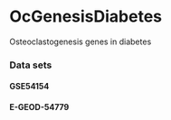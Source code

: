 # OcGenesisDiabetes
Osteoclastogenesis genes in diabetes

### Data sets
#### GSE54154

#### E-GEOD-54779
